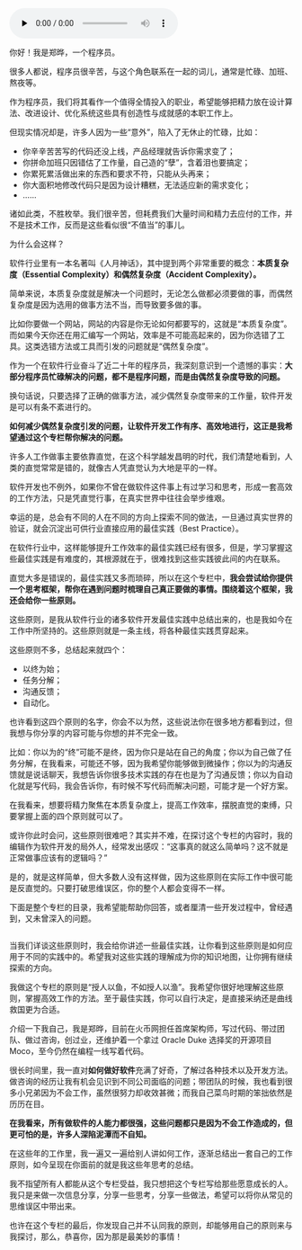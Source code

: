 <audio id="audio" title="开篇词 | 程序员解决的问题，大多不是程序问题" controls="" preload="none"><source id="mp3" src="https://static001.geekbang.org/resource/audio/23/f6/23ddbb631ca8fb4eef93dc2cb7fe8cf6.mp3"></audio>

你好！我是郑晔，一个程序员。

很多人都说，程序员很辛苦，与这个角色联系在一起的词儿，通常是忙碌、加班、熬夜等。

作为程序员，我们将其看作一个值得全情投入的职业，希望能够把精力放在设计算法、改进设计、优化系统这些具有创造性与成就感的本职工作上。

但现实情况却是，许多人因为一些“意外”，陷入了无休止的忙碌，比如：

- 你辛辛苦苦写的代码还没上线，产品经理就告诉你需求变了；
- 你拼命加班只因错估了工作量，自己造的“孽”，含着泪也要搞定；
- 你累死累活做出来的东西和要求不符，只能从头再来；
- 你大面积地修改代码只是因为设计糟糕，无法适应新的需求变化；
- ……

诸如此类，不胜枚举。我们很辛苦，但耗费我们大量时间和精力去应付的工作，并不是技术工作，反而是这些看似很“不值当”的事儿。

为什么会这样？

软件行业里有一本名著叫《人月神话》，其中提到两个非常重要的概念：**本质复杂度（Essential Complexity）和偶然复杂度（Accident Complexity）。**

简单来说，本质复杂度就是解决一个问题时，无论怎么做都必须要做的事，而偶然复杂度是因为选用的做事方法不当，而导致要多做的事。

比如你要做一个网站，网站的内容是你无论如何都要写的，这就是“本质复杂度”。而如果今天你还在用汇编写一个网站，效率是不可能高起来的，因为你选错了工具。这类选错方法或工具而引发的问题就是“偶然复杂度”。

作为一个在软件行业奋斗了近二十年的程序员，我深刻意识到一个遗憾的事实：**大部分程序员忙碌解决的问题，都不是程序问题，而是由偶然复杂度导致的问题。**

换句话说，只要选择了正确的做事方法，减少偶然复杂度带来的工作量，软件开发是可以有条不紊进行的。

**如何减少偶然复杂度引发的问题，让软件开发工作有序、高效地进行，这正是我希望通过这个专栏帮你解决的问题。**

许多人工作做事主要依靠直觉，在这个科学越发昌明的时代，我们清楚地看到，人类的直觉常常是错的，就像古人凭直觉认为大地是平的一样。

软件开发也不例外，如果你不曾在做软件这件事上有过学习和思考，形成一套高效的工作方法，只是凭直觉行事，在真实世界中往往会举步维艰。

幸运的是，总会有不同的人在不同的方向上探索不同的做法，一旦通过真实世界的验证，就会沉淀出可供行业直接应用的最佳实践（Best Practice）。

在软件行业中，这样能够提升工作效率的最佳实践已经有很多，但是，学习掌握这些最佳实践是有难度的，其根源就在于，很难找到这些实践彼此间的内在联系。

直觉大多是错误的，最佳实践又多而琐碎，所以在这个专栏中，**我会尝试给你提供一个思考框架，帮你在遇到问题时梳理自己真正要做的事情。围绕着这个框架，我还会给你一些原则。**

这些原则，是我从软件行业的诸多软件开发最佳实践中总结出来的，也是我如今在工作中所坚持的。这些原则就是一条主线，将各种最佳实践贯穿起来。

这些原则不多，总结起来就四个：

- 以终为始；
- 任务分解；
- 沟通反馈；
- 自动化。

也许看到这四个原则的名字，你会不以为然，这些说法你在很多地方都看到过，但我想与你分享的内容可能与你想的并不完全一致。

比如：你以为的“终”可能不是终，因为你只是站在自己的角度；你以为自己做了任务分解，在我看来，可能还不够，因为我希望你能够做到微操作；你以为的沟通反馈就是说话聊天，我想告诉你很多技术实践的存在也是为了沟通反馈；你以为自动化就是写代码，我会告诉你，有时候不写代码而解决问题，可能才是一个好方案。

在我看来，想要将精力聚焦在本质复杂度上，提高工作效率，摆脱直觉的束缚，只要掌握上面的四个原则就可以了。

或许你此时会问，这些原则很难吧？其实并不难，在探讨这个专栏的内容时，我的编辑作为软件开发的局外人，经常发出感叹：“这事真的就这么简单吗？这不就是正常做事应该有的逻辑吗？”

是的，就是这样简单，但大多数人没有这样做，因为这些原则在实际工作中很可能是反直觉的。只要打破思维误区，你的整个人都会变得不一样。

下面是整个专栏的目录，我希望能帮助你回答，或者厘清一些开发过程中，曾经遇到，又未曾深入的问题。

<img src="https://static001.geekbang.org/resource/image/10/3e/10dfc61006956121316d73090ec9cc3e.jpg" alt="">

当我们详谈这些原则时，我会给你讲述一些最佳实践，让你看到这些原则是如何应用于不同的实践中的。希望我对这些实践的理解成为你的知识地图，让你拥有继续探索的方向。

我做这个专栏的原则是“授人以鱼，不如授人以渔”。我希望你很好地理解这些原则，掌握高效工作的方法。至于最佳实践，你可以自行决定，是直接采纳还是曲线救国更为合适。

介绍一下我自己，我是郑晔，目前在火币网担任首席架构师，写过代码、带过团队、做过咨询，创过业，还维护着一个拿过 Oracle Duke 选择奖的开源项目 Moco，至今仍然在编程一线写着代码。

很长时间里，我一直对**如何做好软件**充满了好奇，了解过各种技术以及开发方法。做咨询的经历让我有机会见识到不同公司面临的问题；带团队的时候，我也看到很多小兄弟因为不会工作，虽然很努力却收效甚微；而我自己菜鸟时期的笨拙依然是历历在目。

**在我看来，所有做软件的人能力都很强，这些问题都只是因为不会工作造成的，但更可怕的是，许多人深陷泥潭而不自知。**

在这些年的工作里，我一遍又一遍给别人讲如何工作，逐渐总结出一套自己的工作原则，如今呈现在你面前的就是我这些年思考的总结。

我不指望所有人都能从这个专栏受益，我只想把这个专栏写给那些愿意成长的人。我只是来做一次信息分享，分享一些思考，分享一些做法，希望可以将你从常见的思维误区中带出来。

也许在这个专栏的最后，你发现自己并不认同我的原则，却能够用自己的原则来与我探讨，那么，恭喜你，因为那是最美妙的事情！


